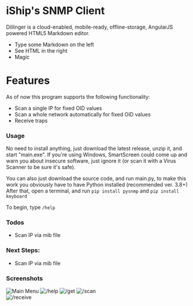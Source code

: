 # iShip's SNMP Client



Dillinger is a cloud-enabled, mobile-ready, offline-storage, AngularJS powered HTML5 Markdown editor.

  - Type some Markdown on the left
  - See HTML in the right
  - Magic

# Features
As of now this program supports the following functionality:
 - Scan a single IP for fixed OID values
 - Scan a whole network automatically for fixed OID values
 - Receive traps

### Usage
No need to install anything, just download the latest release, unzip it, and start "main.exe".
If you're using Windows, SmartScreen could come up and warn you about insecure software, just ignore it (or scan it with a Virus Scanner to be sure it's safe).

You can also just download the source code, and run main.py, to make this work you obviously have to have Python installed (recommended ver. 3.8+)
After that, open a terminal, and run ```pip install pysnmp``` and ```pip install keyboard```

To begin, type ```/help```

### Todos

 - Scan IP via mib file
 
 
### Next Steps:
 - Scan IP via mib file
 
### Screenshots
![Main Menu](https://i.imgur.com/5mwpa2N.png)
![/help](https://i.imgur.com/3M1Fgtu.png)
![/get](https://i.imgur.com/XRfvCEq.png)
![/scan](https://i.imgur.com/U0wCcs2.png)<br>
![/receive](https://i.imgur.com/Zmw6zKu.png)
